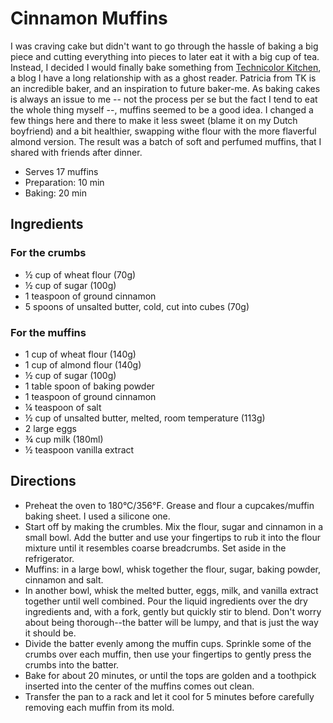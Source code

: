 # Cinnamon Muffins

I was craving cake but didn't want to go through the hassle of baking a big piece and cutting everything into pieces to later eat it with a big cup of tea. Instead, I decided I would finally bake something from [Technicolor Kitchen](http://technicolorkitchen.blogspot.com/2010/09/muffins-de-canela-com-farofinha-de.html), a blog I have a long relationship with as a ghost reader. Patricia from TK is an incredible baker, and an inspiration to future baker-me.
As baking cakes is always an issue to me -- not the process per se but the fact I tend to eat the whole thing myself --, muffins seemed to be a good idea. I changed a few things here and there to make it less sweet (blame it on my Dutch boyfriend) and a bit healthier, swapping withe flour with the more flaverful almond version. The result was a batch of soft and perfumed muffins, that I shared with friends after dinner.

- Serves 17 muffins
- Preparation: 10 min
- Baking: 20 min

## Ingredients
### For the crumbs
- ½ cup of wheat flour (70g)
- ½ cup of sugar (100g)
- 1 teaspoon of ground cinnamon
- 5 spoons of unsalted butter, cold, cut into cubes (70g)

### For the muffins
- 1 cup of wheat flour (140g)
- 1 cup of almond flour (140g)
- ½ cup of sugar (100g)
- 1 table spoon of baking powder
- 1 teaspoon of ground cinnamon
- ¼ teaspoon of salt
- ½ cup of unsalted butter, melted, room temperature (113g)
- 2 large eggs
- ¾ cup milk (180ml) 
- ½ teaspoon vanilla extract

## Directions
- Preheat the oven to 180°C/356°F. Grease and flour a cupcakes/muffin baking sheet. I used a silicone one.
- Start off by making the crumbles. Mix the flour, sugar and cinnamon in a small bowl. Add the butter and use your fingertips to rub it into the flour mixture until it resembles coarse breadcrumbs. Set aside in the refrigerator.
- Muffins: in a large bowl, whisk together the flour, sugar, baking powder, cinnamon and salt.
- In another bowl, whisk the melted butter, eggs, milk, and vanilla extract together until well combined. Pour the liquid ingredients over the dry ingredients and, with a fork, gently but quickly stir to blend. Don't worry about being thorough--the batter will be lumpy, and that is just the way it should be. 
- Divide the batter evenly among the muffin cups. Sprinkle some of the crumbs over each muffin, then use your fingertips to gently press the crumbs into the batter. 
- Bake for about 20 minutes, or until the tops are golden and a toothpick inserted into the center of the muffins comes out clean.
- Transfer the pan to a rack and let it cool for 5 minutes before carefully removing each muffin from its mold.
